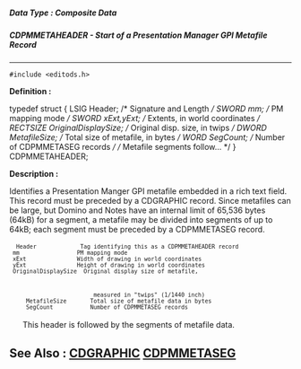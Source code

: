 ##### Data Type : Composite Data
##### CDPMMETAHEADER - Start of a Presentation Manager GPI Metafile Record
---
```
#include <editods.h>
```

**Definition :**

typedef struct {
   LSIG     Header;           /* Signature and Length */
   SWORD    mm;               /* PM mapping mode */
   SWORD    xExt,yExt;        /* Extents, in world coordinates */
   RECTSIZE OriginalDisplaySize; /* Original disp. size, in twips */
   DWORD    MetafileSize;     /* Total size of metafile, in bytes */
   WORD     SegCount;         /* Number of CDPMMETASEG records */
/* Metafile segments follow... */
} CDPMMETAHEADER;

**Description :**

Identifies a Presentation Manger GPI metafile embedded in a rich text field.  This record must be preceded by a CDGRAPHIC record.  Since metafiles can be large, but Domino and Notes have an internal limit of 65,536 bytes (64kB) for a segment, a metafile may be divided into segments of up to 64kB;  each segment must be preceded by a CDPMMETASEG record.<br>
<br>
<tt><font size="2">&nbsp; Header &nbsp; &nbsp; &nbsp; &nbsp; &nbsp; &nbsp; Tag identifying this as a CDPMMETAHEADER record<br>
 &nbsp;mm &nbsp; &nbsp; &nbsp; &nbsp; &nbsp; &nbsp; &nbsp; &nbsp; PM mapping mode<br>
 &nbsp;xExt &nbsp; &nbsp; &nbsp; &nbsp; &nbsp; &nbsp; &nbsp; Width of drawing in world coordinates<br>
 &nbsp;yExt &nbsp; &nbsp; &nbsp; &nbsp; &nbsp; &nbsp; &nbsp; Height of drawing in world coordinates<br>
 &nbsp;OriginalDisplaySize &nbsp;Original display size of metafile,</font></tt>
<ul><br>
<tt><font size="2">&nbsp; &nbsp; &nbsp; &nbsp; &nbsp; &nbsp; &nbsp; &nbsp; &nbsp; &nbsp; &nbsp;measured in &quot;twips&quot; (1/1440 inch)<br>
 &nbsp;MetafileSize &nbsp; &nbsp; &nbsp; Total size of metafile data in bytes<br>
 &nbsp;SegCount &nbsp; &nbsp; &nbsp; &nbsp; &nbsp; Number of CDPMMETASEG records<br>
</font></tt><br>
This header is followed by the segments of metafile data.</ul>



**See Also :**
[CDGRAPHIC](/domino-c-api-docs/reference/Data/CDGRAPHIC)
[CDPMMETASEG](/domino-c-api-docs/reference/Data/CDPMMETASEG)
---
